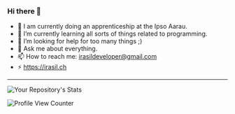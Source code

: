 ### Hi there 👋


- 🔭 I am currently doing an apprenticeship at the Ipso Aarau.
- 🌱 I’m currently learning all sorts of things related to programming.
- 🤔 I’m looking for help for too many things ;)
- 💬 Ask me about everything.
- 📫 How to reach me: irasildeveloper@gmail.com
- ⚡ https://irasil.ch
---


![Your Repository's Stats](https://github-readme-stats.vercel.app/api/top-langs/?username=Irasil&theme=blue-green)


![Profile View Counter](https://komarev.com/ghpvc/?username=Irasil)
